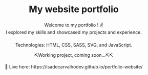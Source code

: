 <h1 align="center">My website portfolio</h1>

###

<p align="left"></p>

###


<p align="center">Welcome to my portfolio ! ✌️ <br> I explored my skills and showcased my projects and experience.<br></p>

###
<p align="center"> Technologies: HTML, CSS, SASS, SVG, and JavaScript. <br></p>

<p align="center"> ⛏Working project, coming soon...⛏️⛏️
</p>

  <p align="center"> 👀 Live here: https://isadecarvalhodev.github.io/portfolio-website/
  <br> </p>
